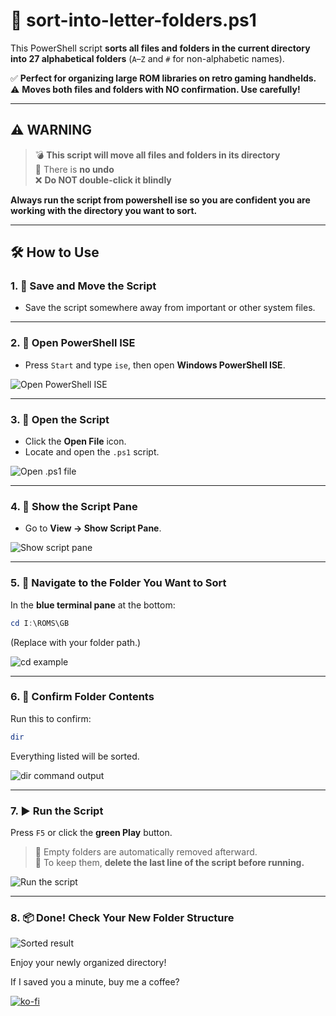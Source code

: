 # 📁 sort-into-letter-folders.ps1

This PowerShell script **sorts all files and folders in the current directory into 27 alphabetical folders** (`A`–`Z` and `#` for non-alphabetic names).

✅ **Perfect for organizing large ROM libraries on retro gaming handhelds.**  
⚠️ **Moves both files and folders with NO confirmation. Use carefully!**

---

## ⚠️ WARNING

> 💣 **This script will move all files and folders in its directory**  
> 🔄 There is **no undo**  
> ❌ **Do NOT double-click it blindly**

**Always run the script from powershell ise so you are confident you are working with the directory you want to sort.**

---

## 🛠️ How to Use

### 1. 💾 Save and Move the Script
- Save the script somewhere away from important or other system files.

---

### 2. 🧭 Open PowerShell ISE
- Press `Start` and type `ise`, then open **Windows PowerShell ISE**.

![Open PowerShell ISE](https://github.com/user-attachments/assets/aada3909-8057-4834-b8a8-cba285d6c9c9)

---

### 3. 📂 Open the Script
- Click the **Open File** icon.
- Locate and open the `.ps1` script.

![Open .ps1 file](https://github.com/user-attachments/assets/04909251-e2fc-4049-8e29-c656c18487d2)

---

### 4. 📝 Show the Script Pane
- Go to **View → Show Script Pane**.

![Show script pane](https://github.com/user-attachments/assets/3080b06b-1df4-457f-8f45-29ef9eb9ef0c)

---

### 5. 📁 Navigate to the Folder You Want to Sort
In the **blue terminal pane** at the bottom:

```powershell
cd I:\ROMS\GB
```

(Replace with your folder path.)

![cd example](https://github.com/user-attachments/assets/6ef491ad-e87c-4a16-b7cf-eb3121b09fb8)

---

### 6. 👀 Confirm Folder Contents

Run this to confirm:

```powershell
dir
```

Everything listed will be sorted.

![dir command output](https://github.com/user-attachments/assets/88ad15f5-3b4a-4ed8-ab36-11583f2014fb)

---

### 7. ▶️ Run the Script

Press `F5` or click the **green Play** button.

> 🧹 Empty folders are automatically removed afterward.  
> 🛑 To keep them, **delete the last line of the script before running.**

![Run the script](https://github.com/user-attachments/assets/8d213016-c59d-48d4-8966-1b8ff655dcf6)

---

### 8. 📦 Done! Check Your New Folder Structure

![Sorted result](https://github.com/user-attachments/assets/200ceb5f-e7c5-4806-a43c-4360dabe3b22)

Enjoy your newly organized directory!

If I saved you a minute, buy me a coffee?

[![ko-fi](https://ko-fi.com/img/githubbutton_sm.svg)](https://ko-fi.com/W7W51DFJQG)
